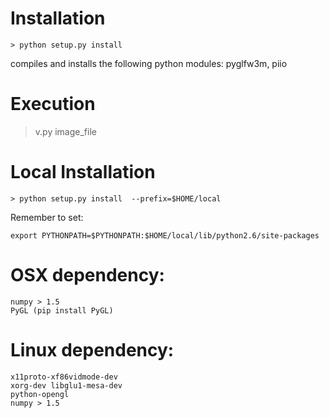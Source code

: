 # Installation

    > python setup.py install 


compiles and installs the following python modules: pyglfw3m, piio


# Execution
   > v.py image_file


# Local Installation

    > python setup.py install  --prefix=$HOME/local

Remember to set:

    export PYTHONPATH=$PYTHONPATH:$HOME/local/lib/python2.6/site-packages


# OSX dependency:
    numpy > 1.5
    PyGL (pip install PyGL)



# Linux dependency:
    x11proto-xf86vidmode-dev
    xorg-dev libglu1-mesa-dev
    python-opengl
    numpy > 1.5

